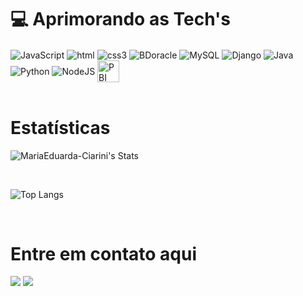 # 💻 Aprimorando as Tech's

<div style="display: inline_block"> 
  <img align="center" alt="JavaScript" src ="https://icongr.am/devicon/javascript-original.svg?size=50&color=currentColor"/>
  <img align="center" alt="html"src ="https://icongr.am/devicon/html5-original-wordmark.svg?size=65&color=currentColor"/>
  <img align="center" alt= "css3"src="https://icongr.am/devicon/css3-original-wordmark.svg?size=65&color=currentColor"/>
  <img align="center" alt= "BDoracle"src="https://icongr.am/devicon/oracle-original.svg?size=70&color=currentColor"/>
  <img align="center" alt= "MySQL"src="https://icongr.am/devicon/mysql-original-wordmark.svg?size=70&color=currentColor"/>
  <img align="center" alt= "Django" src="https://icongr.am/devicon/django-original.svg?size=65&color=currentColor"/>
  <img align="center" alt="Java"src="https://icongr.am/devicon/java-original-wordmark.svg?size=71&color=currentColor"/>
  <img align="center" alt= "Python"src="https://icongr.am/devicon/python-original.svg?size=50&color=currentColor"/>
  <img align="center" alt= "NodeJS"src="https://icongr.am/devicon/nodejs-original-wordmark.svg?size=65&color=currentColor"/>
  <img align="center" alt="PBI" height="35" width="35" src="https://upload.wikimedia.org/wikipedia/commons/thumb/c/cf/New_Power_BI_Logo.svg/600px-New_Power_BI_Logo.svg.png"/>

</div><br>

# Estatísticas <br>
![MariaEduarda-Ciarini's Stats](https://github-readme-stats.vercel.app/api?username=MariaEduarda-Ciarini&theme=midnight-purple&show_icons=true&hide_border=true&count_private=true)
<div style="display: inline_block">
<br>

![Top Langs](https://github-readme-stats.vercel.app/api/top-langs/?username=MariaEduarda-Ciarini&exclude_repo=github-readme-stats,MariaEduarda-Ciarini.github.io)



</div>

<div style="display: inline_block">
<br>

# Entre em contato aqui
<a href="mailto:dudaciarinii@gmail.com"><img src="https://img.shields.io/badge/Gmail-D14836?style=for-the-badge&logo=gmail&logoColor=white" target="_blank"></a>
<a href="https://www.linkedin.com/in/maria-eduarda-ciarini-b97ab6270/"><img src="https://icongr.am/devicon/linkedin-original.svg?size=71&color=currentColor" target="_blank"></a>
